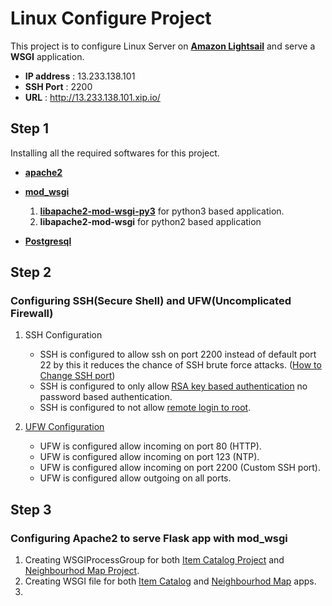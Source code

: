 # Linux Configure Project

This project is to configure Linux Server on [**Amazon Lightsail**](https://aws.amazon.com/lightsail/) and serve a **WSGI** application.

* **IP address** : 13.233.138.101
* **SSH Port** : 2200
* **URL** : http://13.233.138.101.xip.io/


## Step 1

Installing all the required softwares for this project.

* [**apache2**](https://tutorials.ubuntu.com/tutorial/install-and-configure-apache#0) 
* [**mod_wsgi**](http://flask.pocoo.org/docs/1.0/deploying/mod_wsgi/) 

    1. [**libapache2-mod-wsgi-py3**](https://stackoverflow.com/questions/19344252/how-to-install-configure-mod-wsgi-for-py3) for python3 based application.
    2. **libapache2-mod-wsgi** for python2 based application

* [**Postgresql**](https://www.digitalocean.com/community/tutorials/how-to-install-and-use-postgresql-on-ubuntu-16-04)

## Step 2
### Configuring **SSH**(Secure Shell) and **UFW**(Uncomplicated Firewall)
1. SSH Configuration

   * SSH is configured to allow ssh on port 2200 instead of default port 22 by this it reduces the chance of SSH brute force attacks. ([How to Change SSH port](https://in.godaddy.com/help/changing-the-ssh-port-for-your-linux-server-7306))
   * SSH is configured to only allow [RSA key based authentication](https://askubuntu.com/questions/346857/how-do-i-force-ssh-to-only-allow-users-with-a-key-to-log-in) no password based authentication.
   * SSH is configured to not allow [remote login to root](https://serverfault.com/questions/178080/how-do-i-disable-root-login-in-ubuntu).
2. [UFW Configuration](https://www.digitalocean.com/community/tutorials/how-to-setup-a-firewall-with-ufw-on-an-ubuntu-and-debian-cloud-server)

    * UFW is configured allow incoming on port 80 (HTTP).
    * UFW is configured allow incoming on port 123 (NTP).
    * UFW is configured allow incoming on port 2200 (Custom SSH port).
    * UFW is configured allow outgoing on all ports.

## Step 3
### Configuring Apache2 to serve Flask app with mod_wsgi
1. Creating WSGIProcessGroup for both [Item Catalog Project](https://github.com/aditsrivastava4/Item_Catalog) and [Neighbourhod Map Project](https://github.com/aditsrivastava4/neighbourhood-map).
2. Creating WSGI file for both [Item Catalog](Item_Catalog/myapp.wsgi) and [Neighbourhod Map](neighbourhood-map/myapp2.wsgi) apps.
3. 
